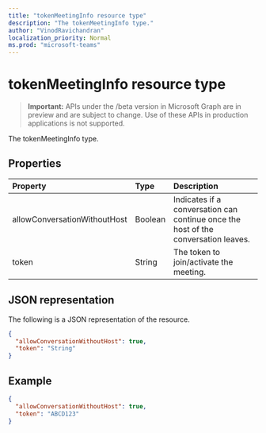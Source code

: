 ```yaml
---
title: "tokenMeetingInfo resource type"
description: "The tokenMeetingInfo type."
author: "VinodRavichandran"
localization_priority: Normal
ms.prod: "microsoft-teams"
---
```


# tokenMeetingInfo resource type

> **Important:** APIs under the /beta version in Microsoft Graph are in preview and are subject to change. Use of these APIs in production applications is not supported.

The tokenMeetingInfo type.

## Properties

| Property                     | Type    | Description                                                                    |
| :--------------------------- | :------ | :----------------------------------------------------------------------------- |
| allowConversationWithoutHost | Boolean | Indicates if a conversation can continue once the host of the conversation leaves. |
| token                        | String  | The token to join/activate the meeting.                                        |

## JSON representation

The following is a JSON representation of the resource.

<!-- {
  "blockType": "resource",
  "optionalProperties": [

  ],
  "@odata.type": "microsoft.graph.tokenMeetingInfo"
}-->
```json
{
  "allowConversationWithoutHost": true,
  "token": "String"
}
```

## Example

<!-- {
  "blockType": "example",
  "@odata.type": "microsoft.graph.tokenMeetingInfo"
}-->
```json
{
  "allowConversationWithoutHost": true,
  "token": "ABCD123"
}
```

<!-- uuid: 8fcb5dbc-d5aa-4681-8e31-b001d5168d79
2015-10-25 14:57:30 UTC -->
<!-- {
  "type": "#page.annotation",
  "description": "tokenMeetingInfo resource",
  "keywords": "",
  "section": "documentation",
  "tocPath": ""
}-->
